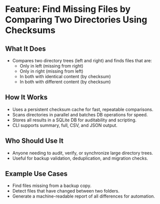 # Feature: Find Missing Files by Comparing Two Directories Using Checksums

## What It Does
- Compares two directory trees (left and right) and finds files that are:
  - Only in left (missing from right)
  - Only in right (missing from left)
  - In both with identical content (by checksum)
  - In both with different content (by checksum)

## How It Works
- Uses a persistent checksum cache for fast, repeatable comparisons.
- Scans directories in parallel and batches DB operations for speed.
- Stores all results in a SQLite DB for auditability and scripting.
- CLI supports summary, full, CSV, and JSON output.

## Who Should Use It
- Anyone needing to audit, verify, or synchronize large directory trees.
- Useful for backup validation, deduplication, and migration checks.

## Example Use Cases
- Find files missing from a backup copy.
- Detect files that have changed between two folders.
- Generate a machine-readable report of all differences for automation.
